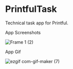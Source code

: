 # PrintfulTask
Technical task app for Printful.

App Screenshots

![Frame 1 (2)](https://user-images.githubusercontent.com/10677178/107162643-0f2c1680-69a5-11eb-8c94-9a40a8612210.png)

App Gif

![ezgif com-gif-maker (7)](https://user-images.githubusercontent.com/10677178/107162990-1fdd8c00-69a7-11eb-968f-70d18e5f4e2f.gif)
